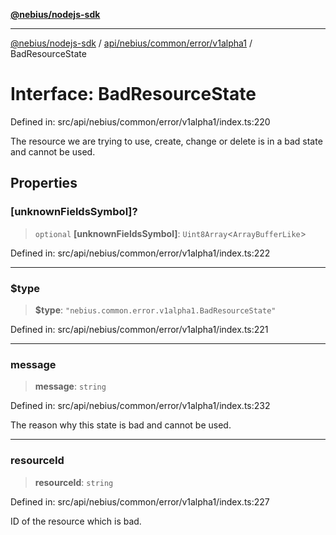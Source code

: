 [**@nebius/nodejs-sdk**](../../../../../../README.md)

***

[@nebius/nodejs-sdk](../../../../../../README.md) / [api/nebius/common/error/v1alpha1](../README.md) / BadResourceState

# Interface: BadResourceState

Defined in: src/api/nebius/common/error/v1alpha1/index.ts:220

The resource we are trying to use, create, change or delete is in a bad state and cannot be used.

## Properties

### \[unknownFieldsSymbol\]?

> `optional` **\[unknownFieldsSymbol\]**: `Uint8Array`\<`ArrayBufferLike`\>

Defined in: src/api/nebius/common/error/v1alpha1/index.ts:222

***

### $type

> **$type**: `"nebius.common.error.v1alpha1.BadResourceState"`

Defined in: src/api/nebius/common/error/v1alpha1/index.ts:221

***

### message

> **message**: `string`

Defined in: src/api/nebius/common/error/v1alpha1/index.ts:232

The reason why this state is bad and cannot be used.

***

### resourceId

> **resourceId**: `string`

Defined in: src/api/nebius/common/error/v1alpha1/index.ts:227

ID of the resource which is bad.
